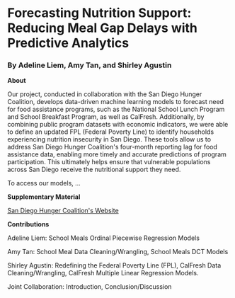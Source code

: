 # Forecasting Nutrition Support: Reducing Meal Gap Delays with Predictive Analytics

### By Adeline Liem, Amy Tan, and Shirley Agustin

**About**

Our project, conducted in collaboration with the San Diego Hunger Coalition, develops data-driven machine learning models to forecast need for food assistance programs, such as the National School Lunch Program and School Breakfast Program, as well as CalFresh. Additionally, by combining public program datasets with economic indicators, we were able to define an updated FPL (Federal Poverty Line) to identify households experiencing nutrition insecurity in San Diego. These tools allow us to address San Diego Hunger Coalition's four-month reporting lag for food assistance data, enabling more timely and accurate predictions of program participation. This ultimately helps ensure that vulnerable populations across San Diego receive the nutritional support they need.

To access our models, ...

**Supplementary Material**

[San Diego Hunger Coalition's Website](https://www.sandiegohungercoalition.org/)

**Contributions**

Adeline Liem: School Meals Ordinal Piecewise Regression Models

Amy Tan: School Meal Data Cleaning/Wrangling, School Meals DCT Models

Shirley Agustin: Redefining the Federal Poverty Line (FPL), CalFresh Data Cleaning/Wrangling, CalFresh Multiple Linear Regression Models.

Joint Collaboration: Introduction, Conclusion/Discussion
